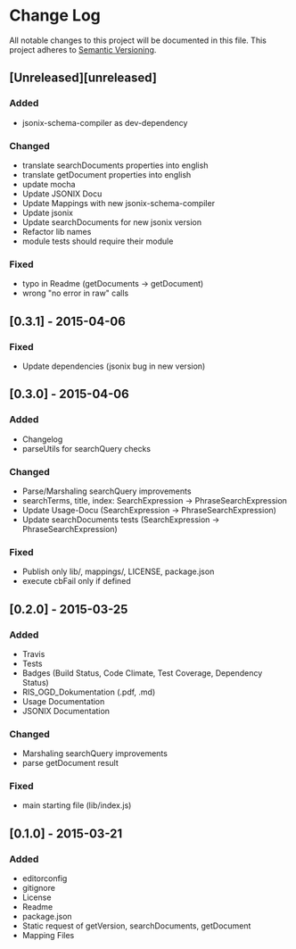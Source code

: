 # Change Log
All notable changes to this project will be documented in this file.
This project adheres to [Semantic Versioning](http://semver.org/).

## [Unreleased][unreleased]
### Added
- jsonix-schema-compiler as dev-dependency

### Changed
- translate searchDocuments properties into english
- translate getDocument properties into english
- update mocha
- Update JSONIX Docu
- Update Mappings with new jsonix-schema-compiler
- Update jsonix
- Update searchDocuments for new jsonix version
- Refactor lib names
- module tests should require their module

### Fixed
- typo in Readme (getDocuments -> getDocument)
- wrong "no error in raw" calls


## [0.3.1] - 2015-04-06
### Fixed
- Update dependencies (jsonix bug in new version)


## [0.3.0] - 2015-04-06
### Added
- Changelog
- parseUtils for searchQuery checks

### Changed
- Parse/Marshaling searchQuery improvements
- searchTerms, title, index: SearchExpression -> PhraseSearchExpression
- Update Usage-Docu (SearchExpression -> PhraseSearchExpression)
- Update searchDocuments tests (SearchExpression -> PhraseSearchExpression)

### Fixed
- Publish only lib/, mappings/, LICENSE, package.json
- execute cbFail only if defined


## [0.2.0] - 2015-03-25
### Added
- Travis
- Tests
- Badges (Build Status, Code Climate, Test Coverage, Dependency Status)
- RIS_OGD_Dokumentation (.pdf, .md)
- Usage Documentation
- JSONIX Documentation

### Changed
- Marshaling searchQuery improvements
- parse getDocument result

### Fixed
- main starting file (lib/index.js)


## [0.1.0] - 2015-03-21
### Added
- editorconfig
- gitignore
- License
- Readme
- package.json
- Static request of getVersion, searchDocuments, getDocument
- Mapping Files

